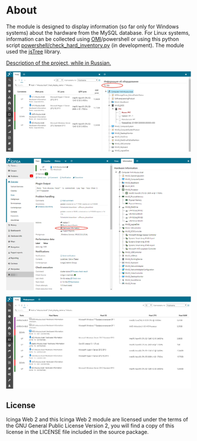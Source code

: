 # About

The module is designed to display information (so far only for Windows systems) about the hardware from the MySQL database. For Linux systems, information can be collected using [OMI](https://github.com/Microsoft/omi)/powershell or using this python script [powershell/check_hard_inventory.py](powershell/check_hard_inventory.py) (in development). The module used the [jsTree](https://www.jstree.com) library.


[Description of the project, while in Russian.](http://webnote.satin-pl.com/2017/05/09/icingaweb2_module_hardwareinfo/)


![Pic5](doc/images/icingaweb2_module_hardwareinfo_pic5.png)

![Pic1](doc/images/icingaweb2_module_hardwareinfo_pic1.png)

![Pic3](doc/images/icingaweb2_module_hardwareinfo_pic3.png)


## License

Icinga Web 2 and this Icinga Web 2 module are licensed under the terms of the GNU General Public License Version 2, you will find a copy of this license in the LICENSE file included in the source package.
